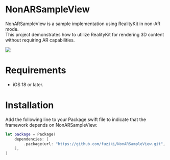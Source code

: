 # NonARSampleView

NonARSampleView is a sample implementation using RealityKit in non-AR mode.  
This project demonstrates how to utilize RealityKit for rendering 3D content without requiring AR capabilities.

<img src="docs/video.gif">

# Requirements
* iOS 18 or later.

# Installation

Add the following line to your Package.swift file to indicate that the framework depends on NonARSampleView:

```swift
let package = Package(
    dependencies: [
        .package(url: "https://github.com/fuziki/NonARSampleView.git", from: "X.Y.Z")
    ],
)
```
